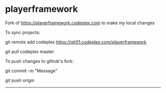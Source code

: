 playerframework
===============

Fork of https://playerframework.codeplex.com to make my local changes 

To sync projects:

git remote add codeplex https://git01.codeplex.com/playerframework

git pull codeplex master



To push changes to github's fork:

git commit -m "Message"

git push origin

---